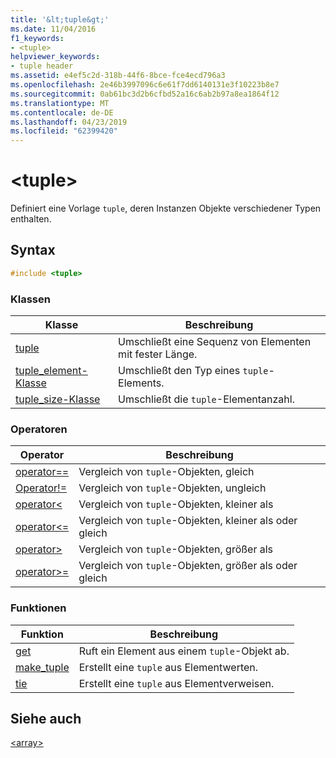 ```yaml
---
title: '&lt;tuple&gt;'
ms.date: 11/04/2016
f1_keywords:
- <tuple>
helpviewer_keywords:
- tuple header
ms.assetid: e4ef5c2d-318b-44f6-8bce-fce4ecd796a3
ms.openlocfilehash: 2e46b3997096c6e61f7dd6140131e3f10223b8e7
ms.sourcegitcommit: 0ab61bc3d2b6cfbd52a16c6ab2b97a8ea1864f12
ms.translationtype: MT
ms.contentlocale: de-DE
ms.lasthandoff: 04/23/2019
ms.locfileid: "62399420"
---
```

# <a name="lttuplegt"></a>&lt;tuple&gt;

Definiert eine Vorlage `tuple`, deren Instanzen Objekte verschiedener Typen enthalten.

## <a name="syntax"></a>Syntax

```cpp
#include <tuple>
```

### <a name="classes"></a>Klassen

|Klasse|Beschreibung|
|-|-|
|[tuple](../standard-library/tuple-class.md)|Umschließt eine Sequenz von Elementen mit fester Länge.|
|[tuple_element-Klasse](../standard-library/tuple-element-class-tuple.md)|Umschließt den Typ eines `tuple`-Elements.|
|[tuple_size-Klasse](../standard-library/tuple-size-class-tuple.md)|Umschließt die `tuple`-Elementanzahl.|

### <a name="operators"></a>Operatoren

|Operator|Beschreibung|
|-|-|
|[operator==](../standard-library/tuple-operators.md#op_eq_eq)|Vergleich von `tuple`-Objekten, gleich|
|[Operator!=](../standard-library/tuple-operators.md#op_neq)|Vergleich von `tuple`-Objekten, ungleich|
|[operator<](../standard-library/tuple-operators.md#op_lt)|Vergleich von `tuple`-Objekten, kleiner als|
|[operator<=](../standard-library/tuple-operators.md#op_lt_eq)|Vergleich von `tuple`-Objekten, kleiner als oder gleich|
|[operator>](../standard-library/tuple-operators.md#op_gt)|Vergleich von `tuple`-Objekten, größer als|
|[operator>=](../standard-library/tuple-operators.md#op_gt_eq)|Vergleich von `tuple`-Objekten, größer als oder gleich|

### <a name="functions"></a>Funktionen

|Funktion|Beschreibung|
|-|-|
|[get](../standard-library/tuple-functions.md#get)|Ruft ein Element aus einem `tuple`-Objekt ab.|
|[make_tuple](../standard-library/tuple-functions.md#make_tuple)|Erstellt eine `tuple` aus Elementwerten.|
|[tie](../standard-library/tuple-functions.md#tie)|Erstellt eine `tuple` aus Elementverweisen.|

## <a name="see-also"></a>Siehe auch

[\<array>](../standard-library/array.md)<br/>
